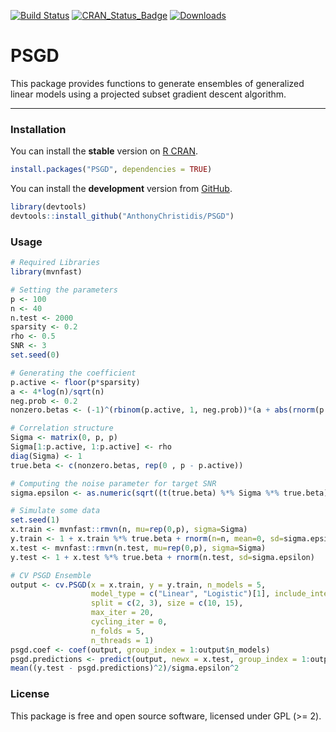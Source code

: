 
[![Build
Status](https://app.travis-ci.com/AnthonyChristidis/PSGD.svg?branch=master)](https://app.travis-ci.com/AnthonyChristidis/PSGD)
[![CRAN\_Status\_Badge](http://www.r-pkg.org/badges/version/PSGD)](https://cran.r-project.org/package=PSGD)
[![Downloads](http://cranlogs.r-pkg.org/badges/PSGD)](https://cran.r-project.org/package=PSGD)

# PSGD

This package provides functions to generate ensembles of generalized
linear models using a projected subset gradient descent algorithm.

------------------------------------------------------------------------

### Installation

You can install the **stable** version on [R
CRAN](https://cran.r-project.org/package=PSGD).

``` r
install.packages("PSGD", dependencies = TRUE)
```

You can install the **development** version from
[GitHub](https://github.com/AnthonyChristidis/PSGD).

``` r
library(devtools)
devtools::install_github("AnthonyChristidis/PSGD")
```

### Usage

``` r
# Required Libraries
library(mvnfast)

# Setting the parameters
p <- 100
n <- 40
n.test <- 2000
sparsity <- 0.2
rho <- 0.5
SNR <- 3
set.seed(0)

# Generating the coefficient
p.active <- floor(p*sparsity)
a <- 4*log(n)/sqrt(n)
neg.prob <- 0.2
nonzero.betas <- (-1)^(rbinom(p.active, 1, neg.prob))*(a + abs(rnorm(p.active)))

# Correlation structure
Sigma <- matrix(0, p, p)
Sigma[1:p.active, 1:p.active] <- rho
diag(Sigma) <- 1
true.beta <- c(nonzero.betas, rep(0 , p - p.active))

# Computing the noise parameter for target SNR
sigma.epsilon <- as.numeric(sqrt((t(true.beta) %*% Sigma %*% true.beta)/SNR))

# Simulate some data
set.seed(1)
x.train <- mvnfast::rmvn(n, mu=rep(0,p), sigma=Sigma)
y.train <- 1 + x.train %*% true.beta + rnorm(n=n, mean=0, sd=sigma.epsilon)
x.test <- mvnfast::rmvn(n.test, mu=rep(0,p), sigma=Sigma)
y.test <- 1 + x.test %*% true.beta + rnorm(n.test, sd=sigma.epsilon)

# CV PSGD Ensemble
output <- cv.PSGD(x = x.train, y = y.train, n_models = 5,
                  model_type = c("Linear", "Logistic")[1], include_intercept = TRUE, 
                  split = c(2, 3), size = c(10, 15), 
                  max_iter = 20,
                  cycling_iter = 0,
                  n_folds = 5,
                  n_threads = 1)
psgd.coef <- coef(output, group_index = 1:output$n_models)
psgd.predictions <- predict(output, newx = x.test, group_index = 1:output$n_models)
mean((y.test - psgd.predictions)^2)/sigma.epsilon^2
```

### License

This package is free and open source software, licensed under GPL (&gt;=
2).
